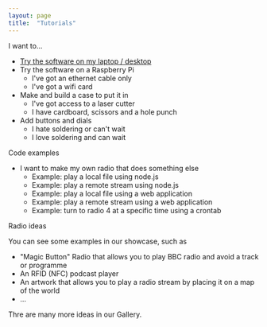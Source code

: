 ```yaml
---
layout: page
title:  "Tutorials"
---
```


I want to...

* [Try the software on my laptop / desktop](simplest-radio-laptop.html)
* Try the software on a Raspberry Pi
    * I've got an ethernet cable only
    * I've got a wifi card
* Make and build a case to put it in
    * I've got access to a laser cutter
    * I have cardboard, scissors and a hole punch
* Add buttons and dials
    * I hate soldering or can't wait
    * I love soldering and can wait 

Code examples

* I want to make my own radio that does something else
    * Example: play a local file using node.js
    * Example: play a remote stream using node.js
    * Example: play a local file using a web application
    * Example: play a remote stream using a web application
    * Example: turn to radio 4 at a specific time using a crontab 

Radio ideas

You can see some examples in our showcase, such as 

 * "Magic Button" Radio that allows you to play BBC radio and avoid a track or programme
 * An RFID (NFC) podcast player
 * An artwork that allows you to play a radio stream by placing it on a map of the world
 * ...

Thre are many more ideas in our Gallery.

